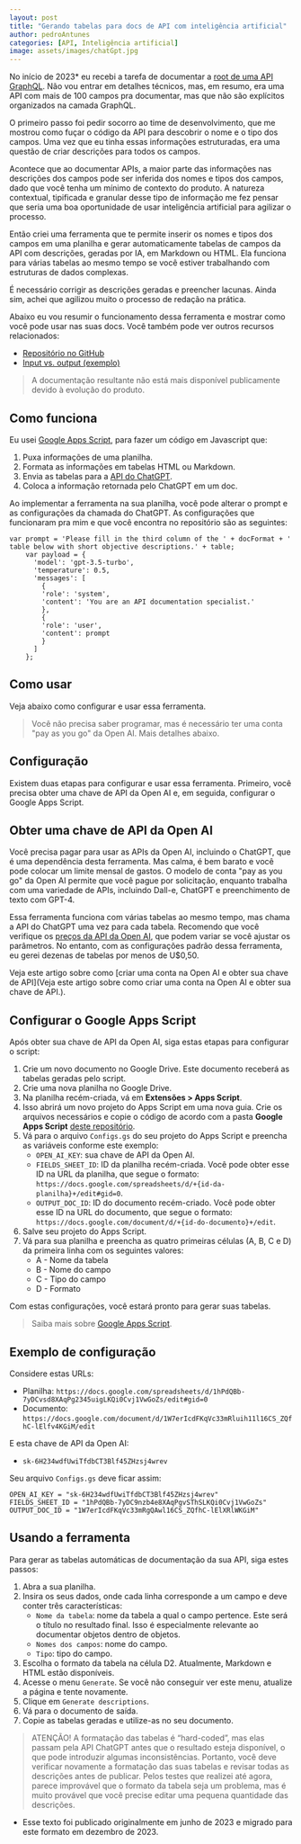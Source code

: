 ```yaml
---
layout: post
title: "Gerando tabelas para docs de API com inteligência artificial"
author: pedroAntunes
categories: [API, Inteligência artificial]
image: assets/images/chatGpt.jpg
---
```


No início de 2023* eu recebi a tarefa de documentar a [root de uma API GraphQL](https://graphql.org/learn/execution/#root-fields-resolvers). Não vou entrar em detalhes técnicos, mas, em resumo, era uma API com mais de 100 campos pra documentar, mas que não são explícitos organizados na camada GraphQL.

O primeiro passo foi pedir socorro ao time de desenvolvimento, que me mostrou como fuçar o código da API para descobrir o nome e o tipo dos campos. Uma vez que eu tinha essas informações estruturadas, era uma questão de criar descrições para todos os campos.

Acontece que ao documentar APIs, a maior parte das informações nas descrições dos campos pode ser inferida dos nomes e tipos dos campos, dado que você tenha um mínimo de contexto do produto. A natureza contextual, tipificada e granular desse tipo de informação me fez pensar que seria uma boa oportunidade de usar inteligência artificial para agilizar o processo.

Então criei uma ferramenta que te permite inserir os nomes e tipos dos campos em uma planilha e gerar automaticamente tabelas de campos da API com descrições, geradas por IA, em Markdown ou HTML. Ela funciona para várias tabelas ao mesmo tempo se você estiver trabalhando com estruturas de dados complexas.

É necessário corrigir as descrições geradas e preencher lacunas. Ainda sim, achei que agilizou muito o processo de redação na prática.

Abaixo eu vou resumir o funcionamento dessa ferramenta e mostrar como você pode usar nas suas docs. Você também pode ver outros recursos relacionados:
- [Repositório no GitHub](https://github.com/PedroAntunesCosta/automatic-api-docs-tables)
- [Input vs. output (exemplo)](https://github.com/PedroAntunesCosta/automatic-api-docs-tables/blob/main/EXAMPLE.md)

> A documentação resultante não está mais disponível publicamente devido à evolução do produto.

## Como funciona

Eu usei [Google Apps Script](https://www.google.com/script/start/), para fazer um código em Javascript que:
1. Puxa informações de uma planilha.
2. Formata as informações em tabelas HTML ou Markdown.
3. Envia as tabelas para a [API do ChatGPT](https://platform.openai.com/docs/guides/chat).
4. Coloca a informação retornada pelo ChatGPT em um doc.

Ao implementar a ferramenta na sua planilha, você pode alterar o prompt e as configurações da chamada do ChatGPT. As configurações que funcionaram pra mim e que você encontra no repositório são as seguintes:

```
var prompt = 'Please fill in the third column of the ' + docFormat + ' table below with short objective descriptions.' + table;
    var payload = {
      'model': 'gpt-3.5-turbo',
      'temperature': 0.5,
      'messages': [
        {
        'role': 'system',
        'content': 'You are an API documentation specialist.'
        },
        {
        'role': 'user',
        'content': prompt
        }
      ]
    };
```

## Como usar

Veja abaixo como configurar e usar essa ferramenta.

> Você não precisa saber programar, mas é necessário ter uma conta "pay as you go" da Open AI. Mais detalhes abaixo.

## Configuração

Existem duas etapas para configurar e usar essa ferramenta. Primeiro, você precisa obter uma chave de API da Open AI e, em seguida, configurar o Google Apps Script.

## Obter uma chave de API da Open AI

Você precisa pagar para usar as APIs da Open AI, incluindo o ChatGPT, que é uma dependência desta ferramenta. Mas calma, é bem barato e você pode colocar um limite mensal de gastos. O modelo de conta "pay as you go" da Open AI permite que você pague por solicitação, enquanto trabalha com uma variedade de APIs, incluindo Dall-e, ChatGPT e preenchimento de texto com GPT-4.

Essa ferramenta funciona com várias tabelas ao mesmo tempo, mas chama a API do ChatGPT uma vez para cada tabela. Recomendo que você verifique os [preços da API da Open AI](https://openai.com/pricing), que podem variar se você ajustar os parâmetros. No entanto, com as configurações padrão dessa ferramenta, eu gerei dezenas de tabelas por menos de U$0,50.

Veja este artigo sobre como [criar uma conta na Open AI e obter sua chave de API](Veja este artigo sobre como criar uma conta na Open AI e obter sua chave de API.).

## Configurar o Google Apps Script

Após obter sua chave de API da Open AI, siga estas etapas para configurar o script:

1. Crie um novo documento no Google Drive. Este documento receberá as tabelas geradas pelo script.
2. Crie uma nova planilha no Google Drive.
3. Na planilha recém-criada, vá em **Extensões > Apps Script**.
4. Isso abrirá um novo projeto do Apps Script em uma nova guia. Crie os arquivos necessários e copie o código de acordo com a pasta **Google Apps Script** [deste repositório](https://github.com/PedroAntunesCosta/automatic-api-docs-tables).
5. Vá para o arquivo `Configs.gs` do seu projeto do Apps Script e preencha as variáveis ​​conforme este exemplo:
    - `OPEN_AI_KEY`: sua chave de API da Open AI.
    - `FIELDS_SHEET_ID`: ID da planilha recém-criada. Você pode obter esse ID na URL da planilha, que segue o formato: `https://docs.google.com/spreadsheets/d/+{id-da-planilha}+/edit#gid=0`.
    - `OUTPUT_DOC_ID`: ID do documento recém-criado. Você pode obter esse ID na URL do documento, que segue o formato: `https://docs.google.com/document/d/+{id-do-documento}+/edit`.
6. Salve seu projeto do Apps Script.
7. Vá para sua planilha e preencha as quatro primeiras células (A, B, C e D) da primeira linha com os seguintes valores:
    - A - Nome da tabela
    - B - Nome do campo
    - C - Tipo do campo
    - D - Formato 

Com estas configurações, você estará pronto para gerar suas tabelas.

> Saiba mais sobre [Google Apps Script](https://www.google.com/script/start/).

## Exemplo de configuração

Considere estas URLs:
- Planilha: `https://docs.google.com/spreadsheets/d/1hPdQBb-7yDCvsd8XAqPg2345uigLKQi0Cvj1VwGoZs/edit#gid=0`
- Documento: `https://docs.google.com/document/d/1W7erIcdFKqVc33mRluih11l16CS_ZQfhC-lElfv4KGiM/edit`

E esta chave de API da Open AI:
- `sk-6H234wdfUwiTfdbCT3Blf45ZHzsj4wrev`

Seu arquivo `Configs.gs` deve ficar assim:

```
OPEN_AI_KEY = "sk-6H234wdfUwiTfdbCT3Blf45ZHzsj4wrev"
FIELDS_SHEET_ID = "1hPdQBb-7yDC9nzb4e8XAqPgvSThSLKQi0Cvj1VwGoZs"
OUTPUT_DOC_ID = "1W7erIcdFKqVc33mRgQAwl16CS_ZQfhC-lElXRlWKGiM"
```

## Usando a ferramenta

Para gerar as tabelas automáticas de documentação da sua API, siga estes passos:

1. Abra a sua planilha.
2. Insira os seus dados, onde cada linha corresponde a um campo e deve conter três características:
    - `Nome da tabela`: nome da tabela a qual o campo pertence. Este será o título no resultado final. Isso é especialmente relevante ao documentar objetos dentro de objetos.
    - `Nomes dos campos`: nome do campo.
    - `Tipo`: tipo do campo.
3. Escolha o formato da tabela na célula D2. Atualmente, Markdown e HTML estão disponíveis.
4. Acesse o menu `Generate`. Se você não conseguir ver este menu, atualize a página e tente novamente.
5. Clique em `Generate descriptions`.
6. Vá para o documento de saída.
7. Copie as tabelas geradas e utilize-as no seu documento.

> ATENÇÃO! A formatação das tabelas é “hard-coded”, mas elas passam pela API ChatGPT antes que o resultado esteja disponível, o que pode introduzir algumas inconsistências. Portanto, você deve verificar novamente a formatação das suas tabelas e revisar todas as descrições antes de publicar. Pelos testes que realizei até agora, parece improvável que o formato da tabela seja um problema, mas é muito provável que você precise editar uma pequena quantidade das descrições.

* Esse texto foi publicado originalmente em junho de 2023 e migrado para este formato em dezembro de 2023.